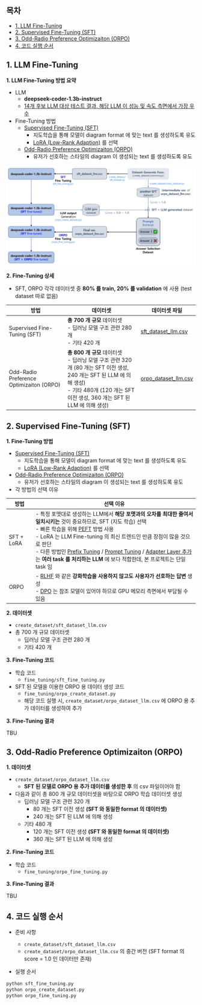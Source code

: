 ## 목차

* [1. LLM Fine-Tuning](#1-llm-fine-tuning)
* [2. Supervised Fine-Tuning (SFT)](#2-supervised-fine-tuning-sft)
* [3. Odd-Radio Preference Optimizaiton (ORPO)](#3-odd-radio-preference-optimizaiton-orpo)
* [4. 코드 실행 순서](#4-코드-실행-순서)

## 1. LLM Fine-Tuning

**1. LLM Fine-Tuning 방법 요약**

* LLM
  * **deepseek-coder-1.3b-instruct**
  * [14개 후보 LLM 대상 테스트 결과, 해당 LLM 이 성능 및 속도 측면에서 가장 우수](../test_llm/README.md#3-테스트-진행-및-결과)
* Fine-Tuning 방법
  * [Supervised Fine-Tuning (SFT)](https://github.com/WannaBeSuperteur/AI-study/blob/main/AI%20Basics/LLM%20Basics/LLM_%EA%B8%B0%EC%B4%88_Fine_Tuning_SFT.md)
    * 지도학습을 통해 모델이 diagram format 에 맞는 text 를 생성하도록 유도
    * [LoRA (Low-Rank Adaption)](https://github.com/WannaBeSuperteur/AI-study/blob/main/AI%20Basics/LLM%20Basics/LLM_%EA%B8%B0%EC%B4%88_Fine_Tuning_LoRA_QLoRA.md#2-lora-low-rank-adaptation) 를 선택
  * [Odd-Radio Preference Optimizaiton (ORPO)](https://github.com/WannaBeSuperteur/AI-study/blob/main/AI%20Basics/LLM%20Basics/LLM_%EA%B8%B0%EC%B4%88_Fine_Tuning_DPO_ORPO.md#3-orpo-odds-ratio-preference-optimization)
    * 유저가 선호하는 스타일의 diagram 이 생성되는 text 를 생성하도록 유도 

![image](../../images/250312_4.PNG)

**2. Fine-Tuning 상세**

* SFT, ORPO 각각 데이터셋 중 **80% 를 train, 20% 를 validation** 에 사용 (test dataset 따로 없음)

| 방법                                       | 데이터셋                                                                                                                                              | 데이터셋 파일                                                        |
|------------------------------------------|---------------------------------------------------------------------------------------------------------------------------------------------------|----------------------------------------------------------------|
| Supervised Fine-Tuning (SFT)             | **총 700 개 규모** 데이터셋<br>- 딥러닝 모델 구조 관련 280 개<br>- 기타 420 개                                                                                         | [sft_dataset_llm.csv](../create_dataset/sft_dataset_llm.csv)   |
| Odd-Radio Preference Optimizaiton (ORPO) | **총 800 개 규모** 데이터셋<br>- 딥러닝 모델 구조 관련 320 개 (80 개는 SFT 이전 생성, 240 개는 SFT 된 LLM 에 의해 생성)<br>- 기타 480개 (120 개는 SFT 이전 생성, 360 개는 SFT 된 LLM 에 의해 생성) | [orpo_dataset_llm.csv](../create_dataset/orpo_dataset_llm.csv) |

## 2. Supervised Fine-Tuning (SFT)

**1. Fine-Tuning 방법**

* [Supervised Fine-Tuning (SFT)](https://github.com/WannaBeSuperteur/AI-study/blob/main/AI%20Basics/LLM%20Basics/LLM_%EA%B8%B0%EC%B4%88_Fine_Tuning_SFT.md)
  * 지도학습을 통해 모델이 diagram format 에 맞는 text 를 생성하도록 유도
  * [LoRA (Low-Rank Adaption)](https://github.com/WannaBeSuperteur/AI-study/blob/main/AI%20Basics/LLM%20Basics/LLM_%EA%B8%B0%EC%B4%88_Fine_Tuning_LoRA_QLoRA.md#2-lora-low-rank-adaptation) 를 선택
* [Odd-Radio Preference Optimizaiton (ORPO)](https://github.com/WannaBeSuperteur/AI-study/blob/main/AI%20Basics/LLM%20Basics/LLM_%EA%B8%B0%EC%B4%88_Fine_Tuning_DPO_ORPO.md#3-orpo-odds-ratio-preference-optimization)
  * 유저가 선호하는 스타일의 diagram 이 생성되는 text 를 생성하도록 유도 
* 각 방법의 선택 이유

| 방법         | 선택 이유                                                                                                                                                                                                                                                                                                                                                                                                                                                                                                                                                                                                                                                                                                                                                                                                                                                                            |
|------------|----------------------------------------------------------------------------------------------------------------------------------------------------------------------------------------------------------------------------------------------------------------------------------------------------------------------------------------------------------------------------------------------------------------------------------------------------------------------------------------------------------------------------------------------------------------------------------------------------------------------------------------------------------------------------------------------------------------------------------------------------------------------------------------------------------------------------------------------------------------------------------|
| SFT + LoRA | - 특정 포맷대로 생성하는 LLM에서 **해당 포맷과의 오차를 최대한 줄여서 일치시키는** 것이 중요하므로, SFT (지도 학습) 선택<br>- 빠른 학습을 위해 [PEFT](https://github.com/WannaBeSuperteur/AI-study/blob/main/AI%20Basics/LLM%20Basics/LLM_%EA%B8%B0%EC%B4%88_Fine_Tuning_PEFT.md) 방법 사용<br>- LoRA 는 LLM Fine-tuning 의 최신 트렌드인 만큼 장점이 많을 것으로 판단<br>- 다른 방법인 [Prefix Tuning](https://github.com/WannaBeSuperteur/AI-study/blob/main/AI%20Basics/LLM%20Basics/LLM_%EA%B8%B0%EC%B4%88_Fine_Tuning_PEFT.md#2-3-prefix-tuning) / [Prompt Tuning](https://github.com/WannaBeSuperteur/AI-study/blob/main/AI%20Basics/LLM%20Basics/LLM_%EA%B8%B0%EC%B4%88_Fine_Tuning_PEFT.md#2-4-prompt-tuning) / [Adapter Layer 추가](https://github.com/WannaBeSuperteur/AI-study/blob/main/AI%20Basics/LLM%20Basics/LLM_%EA%B8%B0%EC%B4%88_Fine_Tuning_PEFT.md#2-5-adapter-layer-%EC%B6%94%EA%B0%80) 는 **여러 task 를 처리하는 LLM** 에 보다 적합한데, 본 프로젝트는 단일 task 임 |
| ORPO       | - [RLHF](https://github.com/WannaBeSuperteur/AI-study/blob/main/AI%20Basics/LLM%20Basics/LLM_%EA%B8%B0%EC%B4%88_Fine_Tuning_DPO_ORPO.md#1-1-rlhf-reinforcement-learning-from-human-feedback) 와 같은 **강화학습을 사용하지 않고도 사용자가 선호하는 답변** 생성<br>- [DPO](https://github.com/WannaBeSuperteur/AI-study/blob/main/AI%20Basics/LLM%20Basics/LLM_%EA%B8%B0%EC%B4%88_Fine_Tuning_DPO_ORPO.md#2-dpo-direct-preference-optimization) 는 참조 모델이 있어야 하므로 GPU 메모리 측면에서 부담될 수 있음                                                                                                                                                                                                                                                                                                                                                                                                                      |

**2. 데이터셋**

* ```create_dataset/sft_dataset_llm.csv```
* 총 700 개 규모 데이터셋
  * 딥러닝 모델 구조 관련 280 개
  * 기타 420 개

**3. Fine-Tuning 코드**

* 학습 코드
  * ```fine_tuning/sft_fine_tuning.py```
* SFT 된 모델을 이용한 ORPO 용 데이터 생성 코드
  * ```fine_tuning/orpo_create_dataset.py```
  * 해당 코드 실행 시, ```create_dataset/orpo_dataset_llm.csv``` 에 ORPO 용 추가 데이터를 생성하여 추가

**3. Fine-Tuning 결과**

TBU

## 3. Odd-Radio Preference Optimizaiton (ORPO)

**1. 데이터셋**

* ```create_dataset/orpo_dataset_llm.csv```
  * **SFT 된 모델로 ORPO 용 추가 데이터를 생성한 후** 의 csv 파일이어야 함
* 다음과 같이 총 800 개 규모 데이터셋을 바탕으로 ORPO 학습 데이터셋 생성
  * 딥러닝 모델 구조 관련 320 개
    * 80 개는 SFT 이전 생성 **(SFT 와 동일한 format 의 데이터셋)**
    * 240 개는 SFT 된 LLM 에 의해 생성
  * 기타 480 개
    * 120 개는 SFT 이전 생성 **(SFT 와 동일한 format 의 데이터셋)**
    * 360 개는 SFT 된 LLM 에 의해 생성

**2. Fine-Tuning 코드**

* 학습 코드
  * ```fine_tuning/orpo_fine_tuning.py```

**3. Fine-Tuning 결과**

TBU

## 4. 코드 실행 순서

* 준비 사항
  * ```create_dataset/sft_dataset_llm.csv```
  * ```create_dataset/orpo_dataset_llm.csv``` 의 중간 버전 (SFT format 의 score = 1.0 인 데이터만 존재)

* 실행 순서

```commandline
python sft_fine_tuning.py
python orpo_create_dataset.py
python orpo_fine_tuning.py
```
